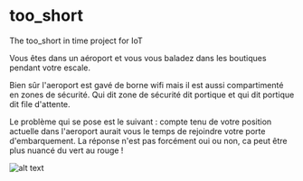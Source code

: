 # too_short
The too_short in time project for IoT

Vous êtes dans un aéroport et vous vous baladez dans les boutiques pendant votre escale.

Bien sûr l'aeroport est gavé de borne wifi mais il est aussi compartimenté en zones
de sécurité. Qui dit zone de sécurité dit portique et qui dit portique dit file d'attente.

Le problème qui se pose est le suivant : compte tenu de votre position actuelle dans l'aeroport
aurait vous le temps de rejoindre votre porte d'embarquement.
La réponse n'est pas forcément oui ou non, ca peut être plus nuancé du vert au rouge !

![alt text](https://github.com/too_short/gmenez/blob/main/geoloc.png?raw=true)

